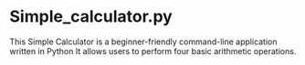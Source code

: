 # Simple_calculator.py
This  Simple Calculator  is a beginner-friendly command-line application written in Python It allows users to perform four basic arithmetic operations. 

